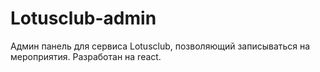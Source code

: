 # Lotusclub-admin
Админ панель для сервиса Lotusclub, позволяющий записываться на мероприятия. Разработан на react.
